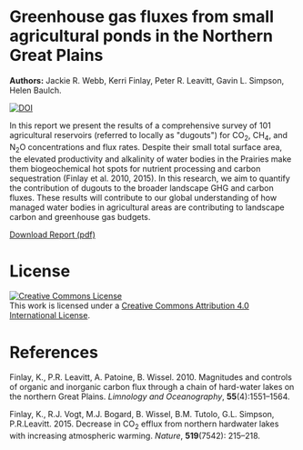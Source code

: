 # Greenhouse gas fluxes from small agricultural ponds in the Northern Great Plains 

**Authors:** Jackie R. Webb, Kerri Finlay, Peter R. Leavitt, Gavin L. Simpson, Helen Baulch.

[![DOI](https://zenodo.org/badge/138496043.svg)](https://zenodo.org/badge/latestdoi/138496043)

In this report we present the results of a comprehensive survey of 101 agricultural reservoirs (referred to locally as "dugouts") for CO<sub>2</sub>, CH<sub>4</sub>, and N<sub>2</sub>O concentrations and flux rates. Despite their small total surface area, the elevated productivity and alkalinity of water bodies in the Prairies make them biogeochemical hot spots for nutrient processing and carbon sequestration (Finlay et al. 2010, 2015). In this research, we aim to quantify the contribution of dugouts to the broader landscape GHG and carbon fluxes. These results will contribute to our global understanding of how managed water bodies in agricultural areas are contributing to landscape carbon and greenhouse gas budgets.

[Download Report (pdf)](https://github.com/simpson-lab/dugout-data-report-june-2018/raw/master/Greenhouse-Gas-Fluxes-from-Small-Agricultural-Ponds-in-the-Northern-Great-Plains.pdf)

# License

<a rel="license" href="http://creativecommons.org/licenses/by/4.0/"><img alt="Creative Commons License" style="border-width:0" src="https://i.creativecommons.org/l/by/4.0/88x31.png" /></a><br />This work is licensed under a <a rel="license" href="http://creativecommons.org/licenses/by/4.0/">Creative Commons Attribution 4.0 International License</a>.

# References

Finlay, K., P.R. Leavitt, A. Patoine, B. Wissel. 2010. Magnitudes and controls of organic and inorganic carbon flux through a chain of hard-water lakes on the northern Great Plains. *Limnology and Oceanography*, **55**(4):1551&ndash;1564.

Finlay, K., R.J. Vogt, M.J. Bogard, B. Wissel, B.M. Tutolo, G.L. Simpson, P.R.Leavitt. 2015. Decrease in CO<sub>2</sub> efflux from northern hardwater lakes with increasing atmospheric warming. *Nature*, **519**(7542): 215&ndash;218.

